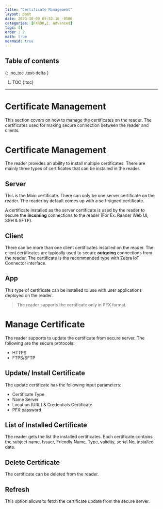 ```yaml
---
title: "Certificate Management"
layout: post
date: 2023-10-09 09:52:18 -0500
categories: [FXR90,2. Advanced]
tags: []
order : 2
math: true
mermaid: true
---
```




## Table of contents
{: .no_toc .text-delta }

1. TOC
{:toc}

---



# Certificate Management
This section covers on how to manage the certificates on the reader. The certificates used for making secure connection between the reader and clients.

# Certificate Management
The reader provides an ability to install multiple certificates. There are mainly three types of certificates that can be installed in the reader.
## Server
This is the Main certificate.  There can only be one server certificate on the reader. The reader by default comes up with a self-signed certificate. 

A certificate installed as the server certificate is used by the reader to secure the **incoming** connections to the reader (For Ex: Reader Web UI, SSH & SFTP).

## Client
There can be more than one client certificates installed on the reader. The client certificates are typically used to secure **outgoing** connections from the reader. The certificate is the recommended type with Zebra IoT Connector interface.

## App
This type of certificate can be installed to use with user applications deployed on the reader.

> The reader supports the certificate only in PFX format.

# Manage Certificate 
The reader supports to update the certificate from secure server. The following are the secure protocols:

 - HTTPS 
 - FTPS/SFTP

## Update/ Install Certificate
The update certificate has the following input parameters:

 - Certificate Type 
 - Name Server	
 - Location (URL) & Credentials Certificate
 - PFX password
 
 ## List of Installed Certificate
 The reader gets the list the installed certificates. 
 Each certificate contains the subject name, Issuer, Friendly Name, Type, validity, serial No, installed date.
 
 ## Delete Certificate
 The certificate can be deleted from the reader.

## Refresh
This option allows to fetch the certificate update from the secure server.




